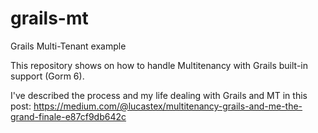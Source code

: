 # grails-mt
Grails Multi-Tenant example

This repository shows on how to handle Multitenancy with Grails built-in support (Gorm 6).

I've described the process and my life dealing with Grails and MT in this post: https://medium.com/@lucastex/multitenancy-grails-and-me-the-grand-finale-e87cf9db642c
